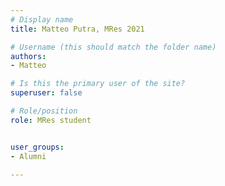 ```yaml
---
# Display name
title: Matteo Putra, MRes 2021

# Username (this should match the folder name)
authors:
- Matteo

# Is this the primary user of the site?
superuser: false

# Role/position
role: MRes student


user_groups:
- Alumni

---
```


